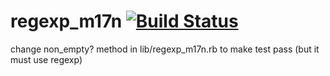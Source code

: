 regexp_m17n [![Build Status](https://travis-ci.org/os97673/regexp_m17n.svg?branch=master)](https://travis-ci.org/os97673/regexp_m17n)
===========
change non_empty? method in lib/regexp_m17n.rb to make test pass  (but it must use regexp)
